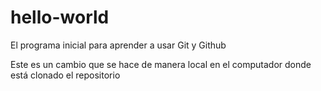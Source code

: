 ﻿# hello-world

El programa inicial para aprender a usar Git y Github


Este es un cambio que se hace de manera local en el computador donde está clonado el repositorio
